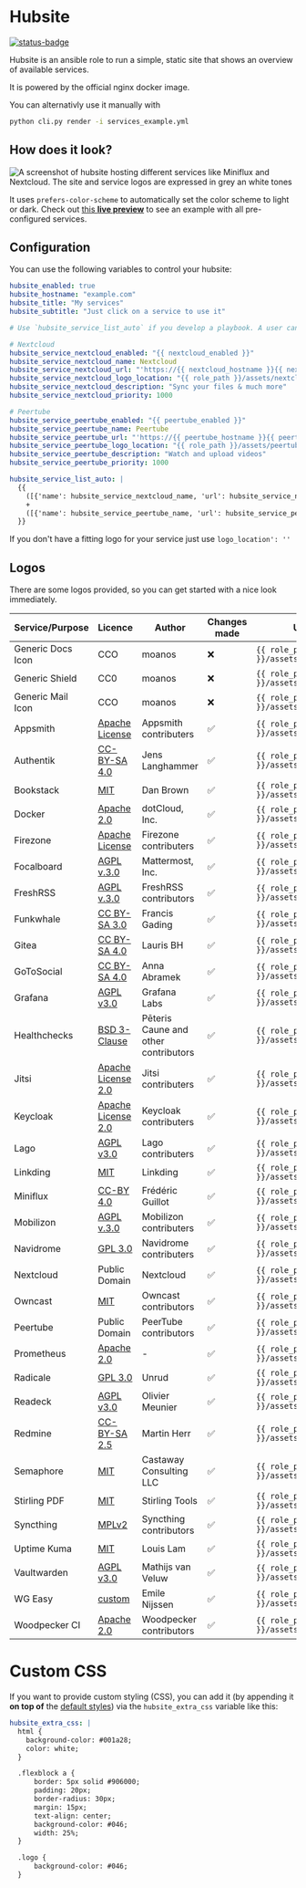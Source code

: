 <!--
SPDX-FileCopyrightText: 2023 - 2024 Julian-Samuel Gebühr
SPDX-FileCopyrightText: 2024 Kuchenmampfer
SPDX-FileCopyrightText: 2024 Tammes Burghard

SPDX-License-Identifier: AGPL-3.0-or-later
-->

# Hubsite

[![status-badge](https://woodpecker.hyteck.de/api/badges/102/status.svg)](https://woodpecker.hyteck.de/repos/102)

Hubsite is an ansible role to run a simple, static site that shows an overview of available services.

It is powered by the official nginx docker image.

You can alternativly use it manually with

```bash
python cli.py render -i services_example.yml
```

## How does it look?

![A screenshot of hubsite hosting different services like Miniflux and Nextcloud. The site and service logos are expressed in grey an white tones](assets/hubsite_desktop.png)

It uses `prefers-color-scheme` to automatically set the color scheme to light or dark. Check out  [this **live preview**](https://hubsite.hyteck.de) to see an example with all pre-configured services.

## Configuration

You can use the following variables to control your hubsite:

```yaml
hubsite_enabled: true
hubsite_hostname: "example.com"
hubsite_title: "My services"
hubsite_subtitle: "Just click on a service to use it"

# Use `hubsite_service_list_auto` if you develop a playbook. A user can then add additional services via `hubsite_service_list_additional`

# Nextcloud
hubsite_service_nextcloud_enabled: "{{ nextcloud_enabled }}"
hubsite_service_nextcloud_name: Nextcloud
hubsite_service_nextcloud_url: "'https://{{ nextcloud_hostname }}{{ nextcloud_path_prefix }}"
hubsite_service_nextcloud_logo_location: "{{ role_path }}/assets/nextcloud.png"
hubsite_service_nextcloud_description: "Sync your files & much more"
hubsite_service_nextcloud_priority: 1000

# Peertube
hubsite_service_peertube_enabled: "{{ peertube_enabled }}"
hubsite_service_peertube_name: Peertube
hubsite_service_peertube_url: "'https://{{ peertube_hostname }}{{ peertube_path_prefix }}"
hubsite_service_peertube_logo_location: "{{ role_path }}/assets/peertube.png"
hubsite_service_peertube_description: "Watch and upload videos"
hubsite_service_peertube_priority: 1000

hubsite_service_list_auto: |
  {{
    ([{'name': hubsite_service_nextcloud_name, 'url': hubsite_service_nextcloud_url, 'logo_location': hubsite_service_nextcloud_logo_location, 'description': hubsite_service_nextcloud_description, 'priority': hubsite_service_nextcloud_priority}] if hubsite_service_nextcloud_enabled else [])
    +
    ([{'name': hubsite_service_peertube_name, 'url': hubsite_service_peertube_url, 'logo_location': hubsite_service_peertube_logo_location, 'description': hubsite_service_peertube_description, 'priority': hubsite_service_peertube_priority}] if hubsite_service_peertube_enabled else [])
  }}

```

If you don't have a fitting logo for your service just use `logo_location': ''`


## Logos

There are some logos provided, so you can get started with a nice look immediately.

| Service/Purpose   | Licence                                                                                                        | Author                               | Changes made | Use it with                               |
|-------------------|----------------------------------------------------------------------------------------------------------------|--------------------------------------|--------------|-------------------------------------------|
| Generic Docs Icon | CCO                                                                                                            | moanos                               | ❌            | `{{ role_path }}/assets/docs.png`         |
| Generic Shield    | CC0                                                                                                            | moanos                               | ❌            | `{{ role_path }}/assets/shield.png`       |
| Generic Mail Icon | CCO                                                                                                            | moanos                               | ❌            | `{{ role_path }}/assets/mail.png`         |
| Appsmith          | [Apache License](https://github.com/appsmithorg/appsmith/blob/release/LICENSE)                                 | Appsmith contributers                | ✅            | `{{ role_path }}/assets/appsmith.png`     |
| Authentik         | [CC-BY-SA 4.0](https://github.com/goauthentik/authentik/blob/main/LICENSE)                                     | Jens Langhammer                      | ✅            | `{{ role_path }}/assets/authentik.png`    |
| Bookstack         | [MIT](https://github.com/BookStackApp/BookStack/blob/development/LICENSE)                                      | Dan Brown                            | ✅            | `{{ role_path }}/assets/bookstack.png`    |
| Docker            | [Apache 2.0](https://www.apache.org/licenses/LICENSE-2.0)                                                      | dotCloud, Inc.                       | ✅            | `{{ role_path }}/assets/docker.png`       |
| Firezone          | [Apache License](https://github.com/firezone/firezone/blob/master/LICENSE)                                     | Firezone contributers                | ✅            | `{{ role_path }}/assets/firezone.png`     |
| Focalboard        | [AGPL v.3.0](https://github.com/mattermost/focalboard/blob/main/LICENSE.txt)                                   | Mattermost, Inc.                     | ✅            | `{{ role_path }}/assets/focalboard.png`   |
| FreshRSS          | [AGPL v.3.0](https://github.com/FreshRSS/FreshRSS/blob/edge/LICENSE.txt)                                       | FreshRSS contributors                | ✅            | `{{ role_path }}/assets/freshrss.png`     |
| Funkwhale         | [CC BY-SA 3.0](https://dev.funkwhale.audio/funkwhale/funkwhale/-/blob/stable/front/src/assets/logo/License.md) | Francis Gading                       | ✅            | `{{ role_path }}/assets/funkwhale.png`    |
| Gitea             | [CC BY-SA 4.0](https://creativecommons.org/licenses/by-sa/4.0/)                                                | Lauris BH                            | ✅            | `{{ role_path }}/assets/gitea.png`        |
| GoToSocial        | [CC BY-SA 4.0](https://creativecommons.org/licenses/by-sa/4.0/)                                                | Anna Abramek                         | ✅            | `{{ role_path }}/assets/gotosocial.png`   |
| Grafana           | [AGPL v3.0](https://github.com/grafana/grafana/blob/main/LICENSE)                                              | Grafana Labs                         | ✅            | `{{ role_path }}/assets/grafana.png`      |
| Healthchecks      | [BSD 3-Clause](https://github.com/healthchecks/healthchecks/blob/master/LICENSE)                               | Pēteris Caune and other contributors | ✅            | `{{ role_path }}/assets/healthchecks.png` |
| Jitsi             | [Apache License 2.0](https://www.apache.org/licenses/LICENSE-2.0)                                              | Jitsi contributers                   | ✅            | `{{ role_path }}/assets/jitsi.png`        |
| Keycloak          | [Apache License 2.0](https://github.com/keycloak/keycloak/blob/main/LICENSE.txt)                               | Keycloak contributers                | ✅            | `{{ role_path }}/assets/keycloak.png`     |
| Lago              | [AGPL v3.0](https://github.com/getlago/lago/blob/main/LICENSE)                                                 | Lago contributers                    | ✅            | `{{ role_path }}/assets/lago.png`         |
| Linkding          | [MIT](https://github.com/sissbruecker/linkding/blob/master/LICENSE.txt)                                        | Linkding                             | ✅            | `{{ role_path }}/assets/linkding.png`     |
| Miniflux          | [CC-BY 4.0](https://creativecommons.org/licenses/by/4.0/)                                                      | Frédéric Guillot                     | ✅            | `{{ role_path }}/assets/miniflux.png`     |
| Mobilizon         | [AGPL v.3.0](https://framagit.org/framasoft/mobilizon/-/blob/main/LICENSE)                                     | Mobilizon contributers               | ✅            | `{{ role_path }}/assets/mobilizon.png`    |
| Navidrome         | [GPL 3.0](https://github.com/navidrome/navidrome/blob/master/LICENSE)                                          | Navidrome contributers               | ✅            | `{{ role_path }}/assets/navidrome.png`    |
| Nextcloud         | Public Domain                                                                                                  | Nextcloud                            | ✅            | `{{ role_path }}/assets/nextcloud.png`    |
| Owncast           | [MIT](https://github.com/owncast/owncast/blob/develop/LICENSE)                                                 | Owncast contributors                 | ✅            | `{{ role_path }}/assets/owncast.png`      |
| Peertube          | Public Domain                                                                                                  | PeerTube contributors                | ✅            | `{{ role_path }}/assets/peertube.png`     |
| Prometheus        | [Apache 2.0](https://github.com/prometheus/prometheus/blob/main/LICENSE)                                       | -                                    | ✅            | `{{ role_path }}/assets/prometheus.png`   |
| Radicale          | [GPL 3.0](https://github.com/Kozea/Radicale/blob/master/COPYING.md)                                            | Unrud                                | ✅            | `{{ role_path }}/assets/radicale.png`     |
| Readeck           | [AGPL v3.0](https://codeberg.org/readeck/readeck/src/branch/main/LICENSE)                                      | Olivier Meunier                      | ✅            | `{{ role_path }}/assets/readeck.png`      |
| Redmine           | [CC-BY-SA 2.5](http://creativecommons.org/licenses/by-sa/2.5/)                                                 | Martin Herr                          | ✅            | `{{ role_path }}/assets/redmine.png`      |
| Semaphore         | [MIT](https://github.com/ansible-semaphore/semaphore)                                                          | Castaway Consulting LLC              | ✅            | `{{ role_path }}/assets/semaphore.png`    |
| Stirling PDF      | [MIT](https://github.com/Stirling-Tools/Stirling-PDF/blob/main/LICENSE)                                        | Stirling Tools                       | ✅            | `{{ role_path }}/assets/stirling-pdf.png` |
| Syncthing         | [MPLv2](https://github.com/syncthing/syncthing/blob/main/LICENSE)                                              | Syncthing contributors               | ✅            | `{{ role_path }}/assets/syncthing.png`    |
| Uptime Kuma       | [MIT](https://github.com/louislam/uptime-kuma/blob/master/LICENSE)                                             | Louis Lam                            | ✅            | `{{ role_path }}/assets/uptime-kuma.png`  |
| Vaultwarden       | [AGPL v3.0](https://github.com/dani-garcia/vaultwarden/blob/main/LICENSE.txt)                                  | Mathijs van Veluw                    | ✅            | `{{ role_path }}/assets/vaultwarden.png`  |
| WG Easy           | [custom](https://github.com/wg-easy/wg-easy/blob/master/LICENSE.md)                                            | Emile Nijssen                        | ✅            | `{{ role_path }}/assets/wg_easy.png`      |
| Woodpecker CI     | [Apache 2.0](https://www.apache.org/licenses/LICENSE-2.0)                                                      | Woodpecker contributors              | ✅            | `{{ role_path }}/assets/woodpecker.png`   |


# Custom CSS

If you want to provide custom styling (CSS), you can add it (by appending it **on top of** the [default styles](https://github.com/mother-of-all-self-hosting/ansible-role-hubsite/blob/main/templates/html/styles.css.j2)) via the `hubsite_extra_css` variable like this:

```yaml
hubsite_extra_css: |
  html {
    background-color: #001a28;
    color: white;
  }

  .flexblock a {
      border: 5px solid #906000;
      padding: 20px;
      border-radius: 30px;
      margin: 15px;
      text-align: center;
      background-color: #046;
      width: 25%;
  }

  .logo {
      background-color: #046;
  }
```
